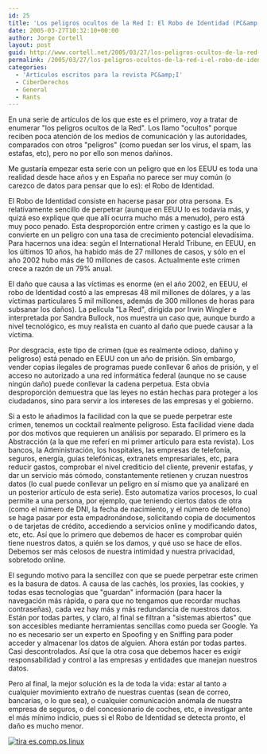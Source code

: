 ```yaml
---
id: 25
title: 'Los peligros ocultos de la Red I: El Robo de Identidad (PC&amp;I 28)'
date: 2005-03-27T10:32:10+00:00
author: Jorge Cortell
layout: post
guid: http://www.cortell.net/2005/03/27/los-peligros-ocultos-de-la-red-i-el-robo-de-identidad-pci-28/
permalink: /2005/03/27/los-peligros-ocultos-de-la-red-i-el-robo-de-identidad-pci-28/
categories:
  - 'Artí­culos escritos para la revista PC&amp;I'
  - CiberDerechos
  - General
  - Rants
---
```

En una serie de artí­culos de los que este es el primero, voy a tratar de enumerar "los peligros ocultos de la Red". Los llamo "ocultos" porque reciben poca atención de los medios de comunicación y las autoridades, comparados con otros "peligros" (como puedan ser los virus, el spam, las estafas, etc), pero no por ello son menos dañinos.

Me gustarí­a empezar esta serie con un peligro que en los EEUU es toda una realidad desde hace años y en España no parece ser muy común (o carezco de datos para pensar que lo es): el Robo de Identidad.

El Robo de Identidad consiste en hacerse pasar por otra persona. Es relativamente sencillo de perpetrar (aunque en EEUU lo es todaví­a más, y quizá eso explique que que allí­ ocurra mucho más a menudo), pero está muy poco penado. Esta desproporción entre crimen y castigo es la que lo convierte en un peligro con una tasa de crecimiento potencial elevadí­sima. Para hacernos una idea: según el International Herald Tribune, en EEUU, en los últimos 10 años, ha habido más de 27 millones de casos, y sólo en el año 2002 hubo más de 10 millones de casos. Actualmente este crimen crece a razón de un 79% anual.

El daño que causa a las ví­ctimas es enorme (en el año 2002, en EEUU, el robo de Identidad costó a las empresas 48 mil millones de dólares, y a las ví­ctimas particulares 5 mil millones, además de 300 millones de horas para subsanar los daños). La pelí­cula "La Red", dirigida por Irwin Wingler e interpretada por Sandra Bullock, nos muestra un caso que, aunque burdo a nivel tecnológico, es muy realista en cuanto al daño que puede causar a la ví­ctima.

Por desgracia, este tipo de crimen (que es realmente odioso, dañino y peligroso) está penado en EEUU con un año de prisión. Sin embargo, vender copias ilegales de programas puede conllevar 6 años de prisión, y el acceso no autorizado a una red informática federal (aunque no se cause ningún daño) puede conllevar la cadena perpetua. Esta obvia desproporción demuestra que las leyes no están hechas para proteger a los ciudadanos, sino para servir a los intereses de las empresas y el gobierno.

Si a esto le añadimos la facilidad con la que se puede perpetrar este crimen, tenemos un cocktail realmente peligroso. Esta facilidad viene dada por dos motivos que requieren un análisis por separado. El primero es la Abstracción (a la que me referí­ en mi primer artí­culo para esta revista). Los bancos, la Administración, los hospitales, las empresas de telefoní­a, seguros, energí­a, guí­as telefónicas, extranets empresariales, etc, para reducir gastos, comprobar el nivel crediticio del cliente, prevenir estafas, y dar un servicio más cómodo, constantemente retienen y cruzan nuestros datos (lo cual puede conllevar un peligro en sí­ mismo que ya analizaré en un posterior artí­culo de esta serie). Esto automatiza varios procesos, lo cual permite a una persona, por ejemplo, que teniendo ciertos datos de otra (como el número de DNI, la fecha de nacimiento, y el número de teléfono) se haga pasar por esta empadronándose, solicitando copia de documentos o de tarjetas de crédito, accediendo a servicios online y modificando datos, etc, etc. Así­ que lo primero que debemos de hacer es comprobar quién tiene nuestros datos, a quién se los damos, y qué uso se hace de ellos. Debemos ser más celosos de nuestra intimidad y nuestra privacidad, sobretodo online.

El segundo motivo para la sencillez con que se puede perpetrar este crimen es la basura de datos. A causa de las cachés, los proxies, las cookies, y todas esas tecnologí­as que "guardan" información (para hacer la navegación más rápida, o para que no tengamos que recordar muchas contraseñas), cada vez hay más y más redundancia de nuestros datos. Están por todas partes, y claro, al final se filtran a "sistemas abiertos" que son accesibles mediante herramientas sencillas como pueda ser Google. Ya no es necesario ser un experto en Spoofing y en Sniffing para poder acceder y almacenar los datos de alguien. Ahora están por todas partes. Casi descontrolados. Así­ que la otra cosa que debemos hacer es exigir responsabilidad y control a las empresas y entidades que manejan nuestros datos.

Pero al final, la mejor solución es la de toda la vida: estar al tanto a cualquier movimiento extraño de nuestras cuentas (sean de correo, bancarias, o lo que sea), o cualquier comunicación anómala de nuestra empresa de seguros, o del concesionario de coches, etc, e investigar ante el más mí­nimo indicio, pues si el Robo de Identidad se detecta pronto, el daño es mucho menor.

[<img src="http://tira.escomposlinux.org/ecol-203.png" alt="tira es.comp.os.linux" border="0" />](http://tira.escomposlinux.org/ecol-203.png)